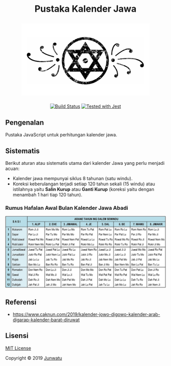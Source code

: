 <h1 align="center">
<p align="center">Pustaka Kalender Jawa</p>

<img src="images/sengkala.svg" width="80%">
</h1>

<p align="center">
<a href="https://travis-ci.com/junwatu/kalender-jawa" alt="Travis CI"><img src="https://travis-ci.com/junwatu/kalender-jawa.svg?token=ygQgbKk8uMU72qsetYYB&branch=master" alt="Build Status"/></a>
<a href="https://github.com/facebook/jest"><img src="https://img.shields.io/badge/tested_with-jest-99424f.svg" alt="Tested with Jest"></a>
</p>

## Pengenalan
Pustaka JavaScript untuk perhitungan kalender jawa.


## Sistematis
Berikut aturan atau sistematis utama dari kalender Jawa yang perlu menjadi acuan:

- Kalender jawa mempunyai siklus 8 tahunan (satu windu).
- Koreksi keberulangan terjadi setiap 120 tahun sekali (15 windu) atau istilahnya yaitu **Salin Kurup** atau **Ganti Kurup** (koreksi yaitu dengan menambah 1 hari tiap 120 tahun).
 ### Rumus Hafalan Awal Bulan Kalender Jawa Abadi

 ![rumus_awal_taun](images/20190102-menek-kalender-4.jpg)

## Referensi

- https://www.caknun.com/2019/kalender-jowo-digowo-kalender-arab-digarap-kalender-barat-diruwat

## Lisensi
[MIT License](https://choosealicense.com/licenses/mit/)

Copyright © 2019 [Junwatu](https://github.com/junwatu)
